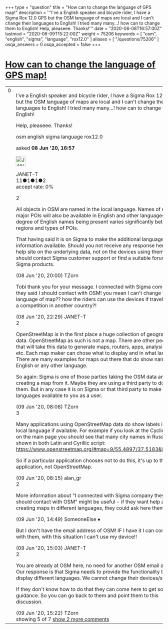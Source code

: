 +++
type = "question"
title = "How can to change the language of GPS map!"
description = '''I&#x27;ve a English speaker and bicycle rider, I have a Sigma Rox 12.0 GPS but the OSM language of maps are local and I can&#x27;t change their languages to English! I tried many many...! how can to change them to English! Help, pleaseee. Thanks!'''
date = "2020-06-08T16:57:00Z"
lastmod = "2020-06-09T15:22:00Z"
weight = 75206
keywords = [ "osm", "english", "sigma", "language", "rox12.0" ]
aliases = [ "/questions/75206" ]
osqa_answers = 0
osqa_accepted = false
+++

<div class="headNormal">

# [How can to change the language of GPS map!](/questions/75206/how-can-to-change-the-language-of-gps-map)

</div>

<div id="main-body">

<div id="askform">

<table id="question-table" style="width:100%;">
<colgroup>
<col style="width: 50%" />
<col style="width: 50%" />
</colgroup>
<tbody>
<tr>
<td style="width: 30px; vertical-align: top"><div class="vote-buttons">
<span id="post-75206-upvote" class="ajax-command post-vote up" rel="nofollow" title="I like this post (click again to cancel)"> </span>
<div id="post-75206-score" class="post-score" title="current number of votes">
0
</div>
<span id="post-75206-downvote" class="ajax-command post-vote down" rel="nofollow" title="I dont like this post (click again to cancel)"> </span> <span id="favorite-mark" class="ajax-command favorite-mark" rel="nofollow" title="mark/unmark this question as favorite (click again to cancel)"> </span>
<div id="favorite-count" class="favorite-count">
&#10;</div>
</div></td>
<td><div id="item-right">
<div class="question-body">
<p>I've a English speaker and bicycle rider, I have a Sigma Rox 12.0 GPS but the OSM language of maps are local and I can't change their languages to English! I tried many many...! how can to change them to English!</p>
<p>Help, pleaseee. Thanks!</p>
</div>
<div id="question-tags" class="tags-container tags">
<span class="post-tag tag-link-osm" rel="tag" title="see questions tagged &#39;osm&#39;">osm</span> <span class="post-tag tag-link-english" rel="tag" title="see questions tagged &#39;english&#39;">english</span> <span class="post-tag tag-link-sigma" rel="tag" title="see questions tagged &#39;sigma&#39;">sigma</span> <span class="post-tag tag-link-language" rel="tag" title="see questions tagged &#39;language&#39;">language</span> <span class="post-tag tag-link-rox12.0" rel="tag" title="see questions tagged &#39;rox12.0&#39;">rox12.0</span>
</div>
<div id="question-controls" class="post-controls">
&#10;</div>
<div class="post-update-info-container">
<div class="post-update-info post-update-info-user">
<p>asked <strong>08 Jun '20, 16:57</strong></p>
<img src="https://secure.gravatar.com/avatar/e012a81538556f69a5f8aec9913055d6?s=32&amp;d=identicon&amp;r=g" class="gravatar" width="32" height="32" alt="JANET-T&#39;s gravatar image" />
<p><span>JANET-T</span><br />
<span class="score" title="11 reputation points">11</span><span title="1 badges"><span class="badge1">●</span><span class="badgecount">1</span></span><span title="1 badges"><span class="silver">●</span><span class="badgecount">1</span></span><span title="2 badges"><span class="bronze">●</span><span class="badgecount">2</span></span><br />
<span class="accept_rate" title="Rate of the user&#39;s accepted answers">accept rate:</span> <span title="JANET-T has no accepted answers">0%</span></p>
</div>
</div>
<div id="comments-container-75206" class="comments-container">
<span id="75217"></span>
<div id="comment-75217" class="comment">
<div id="post-75217-score" class="comment-score">
2
</div>
<div class="comment-text">
<p>All objects in OSM are named in the local language. Names of many major POIs will also be available in English and other languages but the degree of English names being present varies significantly between regions and types of POIs.</p>
<p>That having said it is on Sigma to make the additional language information available. Should you not receive any response here (a help site on the underlying data, not on the devices using them) you should contact Sigma customer support or find a suitable forum on Sigma products.</p>
</div>
<div id="comment-75217-info" class="comment-info">
<span class="comment-age">(08 Jun '20, 20:00)</span> <span class="comment-user userinfo">TZorn</span>
</div>
</div>
<span id="75220"></span>
<div id="comment-75220" class="comment not_top_scorer">
<div id="post-75220-score" class="comment-score">
&#10;</div>
<div class="comment-text">
<p>Tobi thank you for your message. I connected with Sigma company they said I should contact with OSM! you mean I can't change the language of map?? how the riders can use the devices if travel or have a competition in another country?!</p>
</div>
<div id="comment-75220-info" class="comment-info">
<span class="comment-age">(08 Jun '20, 22:29)</span> <span class="comment-user userinfo">JANET-T</span>
</div>
</div>
<span id="75229"></span>
<div id="comment-75229" class="comment">
<div id="post-75229-score" class="comment-score">
2
</div>
<div class="comment-text">
<p>OpenStreetMap is in the first place a huge collection of geographic data. OpenStreetMap as such is not a map. There are other people that will take this data to generate maps, routers, apps, analysis tools etc. Each map maker can chose what to display and in what language. There are many examples for maps out there that do show names in English or any other language.</p>
<p>So again: Sigma is one of those parties taking the OSM data and creating a map from it. Maybe they are using a third party to do that for them. But in any case it is on Sigma or that third party to make the languages available to you as a user.</p>
</div>
<div id="comment-75229-info" class="comment-info">
<span class="comment-age">(09 Jun '20, 08:08)</span> <span class="comment-user userinfo">TZorn</span>
</div>
</div>
<span id="75230"></span>
<div id="comment-75230" class="comment">
<div id="post-75230-score" class="comment-score">
3
</div>
<div class="comment-text">
<p>Many applications using OpenStreetMap data do show labels in non-local language if available. For example if you look at the Cycling layer on the main page you should see that many city names in Russia are shown in both Latin and Cyrillic script: <a href="https://www.openstreetmap.org/#map=9/55.4897/37.5183&amp;layers=C">https://www.openstreetmap.org/#map=9/55.4897/37.5183&amp;layers=C</a></p>
<p>So if a particular application chooses not to do this, it's up to the application, not OpenStreetMap.</p>
</div>
<div id="comment-75230-info" class="comment-info">
<span class="comment-age">(09 Jun '20, 08:15)</span> <span class="comment-user userinfo">alan_gr</span>
</div>
</div>
<span id="75239"></span>
<div id="comment-75239" class="comment">
<div id="post-75239-score" class="comment-score">
2
</div>
<div class="comment-text">
<p>More information about "I connected with Sigma company they said I should contact with OSM" might be useful - if they want help about creating maps in different languages, they could ask here themselves.</p>
</div>
<div id="comment-75239-info" class="comment-info">
<span class="comment-age">(09 Jun '20, 14:49)</span> <span class="comment-user userinfo">SomeoneElse ♦</span>
</div>
</div>
<span id="75240"></span>
<div id="comment-75240" class="comment not_top_scorer">
<div id="post-75240-score" class="comment-score">
&#10;</div>
<div class="comment-text">
<p>But I don't have the email address of OSM! IF I have it I can contact with them, with this situation I can't use my device!!</p>
</div>
<div id="comment-75240-info" class="comment-info">
<span class="comment-age">(09 Jun '20, 15:03)</span> <span class="comment-user userinfo">JANET-T</span>
</div>
</div>
<span id="75241"></span>
<div id="comment-75241" class="comment">
<div id="post-75241-score" class="comment-score">
2
</div>
<div class="comment-text">
<p>You are already at OSM here, no need for another OSM email address! Our response is that Sigma needs to provide the functionality to display different languages. We cannot change their devices/software.</p>
<p>If they don't know how to do that they can come here to get some guidance. So you can go back to them and point them to this discussion.</p>
</div>
<div id="comment-75241-info" class="comment-info">
<span class="comment-age">(09 Jun '20, 15:22)</span> <span class="comment-user userinfo">TZorn</span>
</div>
</div>
</div>
<div id="comment-tools-75206" class="comment-tools">
<span class="comments-showing"> showing 5 of 7 </span> <a href="#" class="show-all-comments-link">show 2 more comments</a>
</div>
<div class="clear">
&#10;</div>
<div id="comment-75206-form-container" class="comment-form-container">
&#10;</div>
<div class="clear">
&#10;</div>
</div></td>
</tr>
</tbody>
</table>

</div>

</div>

